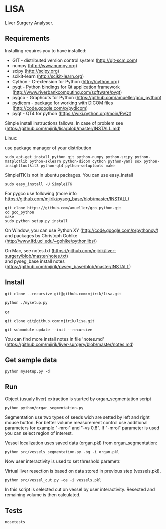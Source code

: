 LISA 
=============

LIver Surgery Analyser.



Requirements
------------

Installing requires you to have installed:

* GIT - distributed version control system (http://git-scm.com)
* numpy (http://www.numpy.org)
* scipy (http://scipy.org)
* scikit-learn (http://scikit-learn.org)
* Cython - C-extension for Python (http://cython.org)
* pyqt - Python bindings for Qt application framework
(http://www.riverbankcomputing.com/software/pyqt)
* pygco - Graphcuts for Python (https://github.com/amueller/gco_python)
* pydicom - package for working with DICOM files
(http://code.google.com/p/pydicom)
* pyqt - QT4 for python (https://wiki.python.org/moin/PyQt)

Simple install instructions fallows. In case of problem see (https://github.com/mjirik/lisa/blob/master/INSTALL.md)

Linux:

use package manager of your distribution

    sudo apt-get install python git python-numpy python-scipy python-matplotlib python-sklearn python-dicom cython python-yaml sox python-insighttoolkit3 python-qt4 python-setuptools make

SimpleITK is not in ubuntu packages. You can use easy_install

    sudo easy_install -U SimpleITK
    
For pygco use following (more info https://github.com/mjirik/pyseg_base/blob/master/INSTALL)

    git clone https://github.com/amueller/gco_python.git
    cd gco_python
    make
    sudo python setup.py install


On Window, you can use Python XY (http://code.google.com/p/pythonxy/) and
packages by Christoph Gohlke (http://www.lfd.uci.edu/~gohlke/pythonlibs/)

On Mac, see notes.txt 
(https://github.com/mjirik/liver-surgery/blob/master/notes.txt)  
and pyseg_base install notes 
(https://github.com/mjirik/pyseg_base/blob/master/INSTALL)





Install
-------



    git clone --recursive git@github.com:mjirik/lisa.git

    python ./mysetup.py

or

    git clone git@github.com:mjirik/lisa.git

    git submodule update --init --recursive


You can find more install notes in file 'notes.md'
(https://github.com/mjirik/liver-surgery/blob/master/notes.md)

Get sample data
---------------

    python mysetup.py -d



Run
---

Object (usualy liver) extraction is started by organ_segmentation script

    python python/organ_segmentation.py 

Segmentation use two types of seeds wich are setted by left and right mouse 
button. For better volume measurement control use additional parameters 
for example "-mroi" and "-vs 0.8". If "-mroi" parameter is used you can 
select region of interest.


Vessel localization uses saved data (organ.pkl) from organ_segmentation:

    python src/vessels_segmentation.py -bg -i organ.pkl

Now user interactivity is used to set threshold parametr.

Virtual liver resection is based on data stored in previous step 
(vessels.pkl).

    python src/vessel_cut.py -oe -i vessels.pkl

In this script is selected cut on vessel by user interactivity. Resected and
remaining volume is then calculated.


Tests
-----

    nosetests
    
    

